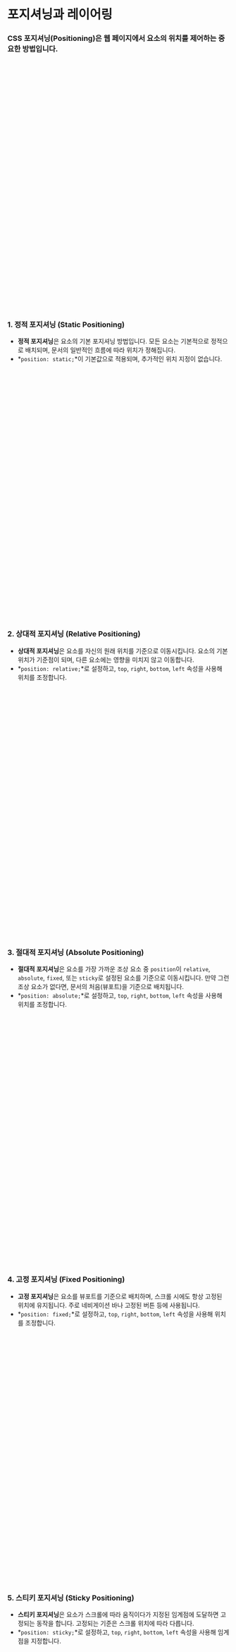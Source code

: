
# 포지셔닝과 레이어링

### CSS 포지셔닝(Positioning)은 웹 페이지에서 요소의 위치를 제어하는 중요한 방법입니다.

<div style="margin-top:15vh;"></div>

### 1. **정적 포지셔닝 (Static Positioning)**

- **정적 포지셔닝**은 요소의 기본 포지셔닝 방법입니다. 모든 요소는 기본적으로 정적으로 배치되며, 문서의 일반적인 흐름에 따라 위치가 정해집니다.
- *`position: static;`*이 기본값으로 적용되며, 추가적인 위치 지정이 없습니다.

<div style="margin-top:15vh;"></div>

### 2. **상대적 포지셔닝 (Relative Positioning)**

- **상대적 포지셔닝**은 요소를 자신의 원래 위치를 기준으로 이동시킵니다. 요소의 기본 위치가 기준점이 되며, 다른 요소에는 영향을 미치지 않고 이동합니다.
- *`position: relative;`*로 설정하고, `top`, `right`, `bottom`, `left` 속성을 사용해 위치를 조정합니다.

<div style="margin-top:15vh;"></div>

### 3. **절대적 포지셔닝 (Absolute Positioning)**

- **절대적 포지셔닝**은 요소를 가장 가까운 조상 요소 중 `position`이 `relative`, `absolute`, `fixed`, 또는 `sticky`로 설정된 요소를 기준으로 이동시킵니다. 만약 그런 조상 요소가 없다면, 문서의 처음(뷰포트)을 기준으로 배치됩니다.
- *`position: absolute;`*로 설정하고, `top`, `right`, `bottom`, `left` 속성을 사용해 위치를 조정합니다.

<div style="margin-top:15vh;"></div>

### 4. **고정 포지셔닝 (Fixed Positioning)**

- **고정 포지셔닝**은 요소를 뷰포트를 기준으로 배치하며, 스크롤 시에도 항상 고정된 위치에 유지됩니다. 주로 네비게이션 바나 고정된 버튼 등에 사용됩니다.
- *`position: fixed;`*로 설정하고, `top`, `right`, `bottom`, `left` 속성을 사용해 위치를 조정합니다.


<div style="margin-top:15vh;"></div>

### 5. **스티키 포지셔닝 (Sticky Positioning)**

- **스티키 포지셔닝**은 요소가 스크롤에 따라 움직이다가 지정된 임계점에 도달하면 고정되는 동작을 합니다. 고정되는 기준은 스크롤 위치에 따라 다릅니다.
- *`position: sticky;`*로 설정하고, `top`, `right`, `bottom`, `left` 속성을 사용해 임계점을 지정합니다.

<div style="margin-top:15vh;"></div>

### 6. 포지셔닝 속성 비교


- **Static**: 문서의 기본 흐름에 따라 배치됩니다.
- **Relative**: 자신의 원래 위치를 기준으로 이동합니다.
- **Absolute**: 가장 가까운 조상 요소를 기준으로 배치됩니다.
- **Fixed**: 뷰포트를 기준으로 고정됩니다.
- **Sticky**: 스크롤에 따라 움직이다가 고정됩니다.
<div style="margin-top:15vh;"></div>

### z-index와 레이어링 개념

<div style="margin-top:10vh;"></div>

### 1. **`z-index` 개념**

- **`z-index`** 속성은 요소의 쌓임 순서(레이어 순서)를 제어합니다. `z-index` 값이 높은 요소가 더 위에 쌓입니다.
- `z-index`는 포지셔닝이 설정된 요소(`position`이 `relative`, `absolute`, `fixed`, `sticky` 중 하나로 설정된 요소)에만 적용됩니다.


### 2. **레이어링 개념**

- *레이어링(Layering)**은 페이지 상에서 요소들이 쌓이는 순서를 의미합니다. 기본적으로 요소들은 HTML 문서에 나오는 순서대로 쌓이며, `z-index`를 사용해 이 순서를 변경할 수 있습니다.
- 레이어링은 주로 팝업, 드롭다운 메뉴, 모달 창 등에서 중요한 역할을 합니다. `z-index` 값을 설정함으로써 특정 요소가 다른 요소 위에 표시되도록 할 수 있습니다.

<div style="margin-top:10vh;"></div>

# 레이어의 우선순위

### 늦게 작성된 친구 < 포지션이 걸린 친구 < z인덱스가 가장 큰 친구
### z값이 같은 상황에서는 늦게작성된 친구가 올라옴
### 그래서 보통 header의 z-index를 9999 처럼 높게 설정해둔다.


### 포지션을 걸면 가로길이의 디폴트값 100%가 해제됨 명확하게 수치치 지정을 해줘야한다.

<div style="margin-top:10vh;"></div>
